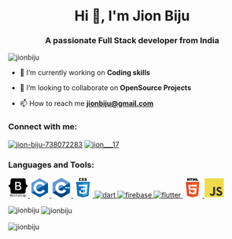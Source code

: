<h1 align="center">Hi 👋, I'm Jion Biju</h1>
<h3 align="center">A passionate Full Stack developer from India</h3>

<p align="left"> <img src="https://komarev.com/ghpvc/?username=jionbiju&label=Profile%20views&color=0e75b6&style=flat" alt="jionbiju" /> </p>

- 🔭 I’m currently working on **Coding skills**

- 👯 I’m looking to collaborate on **OpenSource Projects**

- 📫 How to reach me **jionbiju@gmail.com**

<h3 align="left">Connect with me:</h3>
<p align="left">
<a href="https://linkedin.com/in/jion-biju-738072283" target="blank"><img align="center" src="https://raw.githubusercontent.com/rahuldkjain/github-profile-readme-generator/master/src/images/icons/Social/linked-in-alt.svg" alt="jion-biju-738072283" height="30" width="40" /></a>
<a href="https://instagram.com/jion__17" target="blank"><img align="center" src="https://raw.githubusercontent.com/rahuldkjain/github-profile-readme-generator/master/src/images/icons/Social/instagram.svg" alt="jion___17" height="30" width="40" /></a>
</p>

<h3 align="left">Languages and Tools:</h3>
<p align="left"> <a href="https://getbootstrap.com" target="_blank" rel="noreferrer"> <img src="https://raw.githubusercontent.com/devicons/devicon/master/icons/bootstrap/bootstrap-plain-wordmark.svg" alt="bootstrap" width="40" height="40"/> </a> <a href="https://www.cprogramming.com/" target="_blank" rel="noreferrer"> <img src="https://raw.githubusercontent.com/devicons/devicon/master/icons/c/c-original.svg" alt="c" width="40" height="40"/> </a> <a href="https://www.w3schools.com/cpp/" target="_blank" rel="noreferrer"> <img src="https://raw.githubusercontent.com/devicons/devicon/master/icons/cplusplus/cplusplus-original.svg" alt="cplusplus" width="40" height="40"/> </a> <a href="https://www.w3schools.com/css/" target="_blank" rel="noreferrer"> <img src="https://raw.githubusercontent.com/devicons/devicon/master/icons/css3/css3-original-wordmark.svg" alt="css3" width="40" height="40"/> </a> <a href="https://dart.dev" target="_blank" rel="noreferrer"> <img src="https://www.vectorlogo.zone/logos/dartlang/dartlang-icon.svg" alt="dart" width="40" height="40"/> </a> <a href="https://firebase.google.com/" target="_blank" rel="noreferrer"> <img src="https://www.vectorlogo.zone/logos/firebase/firebase-icon.svg" alt="firebase" width="40" height="40"/> </a> <a href="https://flutter.dev" target="_blank" rel="noreferrer"> <img src="https://www.vectorlogo.zone/logos/flutterio/flutterio-icon.svg" alt="flutter" width="40" height="40"/> </a> <a href="https://www.w3.org/html/" target="_blank" rel="noreferrer"> <img src="https://raw.githubusercontent.com/devicons/devicon/master/icons/html5/html5-original-wordmark.svg" alt="html5" width="40" height="40"/> </a> <a href="https://developer.mozilla.org/en-US/docs/Web/JavaScript" target="_blank" rel="noreferrer"> <img src="https://raw.githubusercontent.com/devicons/devicon/master/icons/javascript/javascript-original.svg" alt="javascript" width="40" height="40"/> </a> </p>

<p><img align="left" src="https://github-readme-stats.vercel.app/api/top-langs?username=jionbiju&show_icons=true&locale=en&layout=compact" alt="jionbiju" /></p>

<p>&nbsp;<img align="center" src="https://github-readme-stats.vercel.app/api?username=jionbiju&show_icons=true&locale=en" alt="jionbiju" /></p>

<p><img align="center" src="https://github-readme-streak-stats.herokuapp.com/?user=jionbiju&" alt="jionbiju" /></p>
